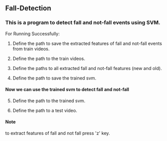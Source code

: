 ## Fall-Detection
### This is a program to detect fall and not-fall events using SVM.

For Running Successfully:

1. Define the path to save the extracted features of fall and not-fall events from train videos.

2. Define the path to the train videos.

3. Define the paths to all extracted fall and not-fall features (new and old).

4. Define the path to save the trained svm.

#### Now we can use the trained svm to detect fall and not-fall ####

5. Define the path to the trained svm.

6. Define the path to a test video.

#### Note ####

to extract features of fall and not fall press 'z' key.
